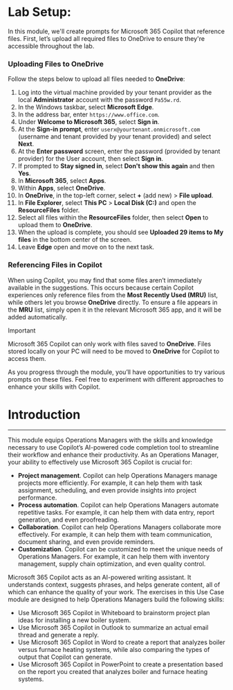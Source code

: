# Lab Setup:

In this module, we'll create prompts for Microsoft 365 Copilot that reference files. First, let’s upload all required files to OneDrive to ensure they're accessible throughout the lab.


### Uploading Files to OneDrive

Follow the steps below to upload all files needed to **OneDrive**:

1. Log into the virtual machine provided by your tenant provider as the local **Administrator** account with the password `Pa55w.rd`.
2. In the Windows taskbar, select **Microsoft Edge**.
3. In the address bar, enter `https://www.office.com`.
4. Under **Welcome to Microsoft 365**, select **Sign in**.
5. At the **Sign-in prompt**, enter `userx@yourtenant.onmicrosoft.com` (username and tenant provided by your tenant provided) and select **Next**.
6. At the **Enter password** screen, enter the password (provided by tenant provider) for the User account, then select **Sign in**.
7. If prompted to **Stay signed in**, select **Don't show this again** and then **Yes**.
8. In **Microsoft 365**, select **Apps**.
9. Within **Apps**, select **OneDrive**.
10. In **OneDrive**, in the top-left corner, select **+** (add new) > **File upload**.
11. In **File Explorer**, select **This PC** > **Local Disk (C:)** and open the **ResourceFiles** folder.
12. Select all files within the **ResourceFiles** folder, then select **Open** to upload them to **OneDrive**.
13. When the upload is complete, you should see **Uploaded 29 items to My files** in the bottom center of the screen.
14. Leave **Edge** open and move on to the next task.

### Referencing Files in Copilot

When using Copilot, you may find that some files aren’t immediately available in the suggestions. This occurs because certain Copilot experiences only reference files from the **Most Recently Used (MRU)** list, while others let you browse **OneDrive** directly. To ensure a file appears in the **MRU** list, simply open it in the relevant Microsoft 365 app, and it will be added automatically.

> [!IMPORTANT]
> Microsoft 365 Copilot can only work with files saved to **OneDrive**. Files stored locally on your PC will need to be moved to **OneDrive** for Copilot to access them.

As you progress through the module, you’ll have opportunities to try various prompts on these files. Feel free to experiment with different approaches to enhance your skills with Copilot.

# Introduction
---
This module equips Operations Managers with the skills and knowledge necessary to use Copilot’s AI-powered code completion tool to streamline their workflow and enhance their productivity. As an Operations Manager, your ability to effectively use Microsoft 365 Copilot is crucial for:<br>

 -  **Project management**. Copilot can help Operations Managers manage projects more efficiently. For example, it can help them with task assignment, scheduling, and even provide insights into project performance.
 -  **Process automation**. Copilot can help Operations Managers automate repetitive tasks. For example, it can help them with data entry, report generation, and even proofreading.
 -  **Collaboration**. Copilot can help Operations Managers collaborate more effectively. For example, it can help them with team communication, document sharing, and even provide reminders.
 -  **Customization**. Copilot can be customized to meet the unique needs of Operations Managers. For example, it can help them with inventory management, supply chain optimization, and even quality control.

Microsoft 365 Copilot acts as an AI-powered writing assistant. It understands context, suggests phrases, and helps generate content, all of which can enhance the quality of your work. The exercises in this Use Case module are designed to help Operations Managers build the following skills:

 -  Use Microsoft 365 Copilot in Whiteboard to brainstorm project plan ideas for installing a new boiler system.
 -  Use Microsoft 365 Copilot in Outlook to summarize an actual email thread and generate a reply.
 -  Use Microsoft 365 Copilot in Word to create a report that analyzes boiler versus furnace heating systems, while also comparing the types of output that Copilot can generate.
 -  Use Microsoft 365 Copilot in PowerPoint to create a presentation based on the report you created that analyzes boiler and furnace heating systems.
